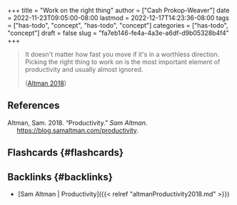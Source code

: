 +++
title = "Work on the right thing"
author = ["Cash Prokop-Weaver"]
date = 2022-11-23T09:05:00-08:00
lastmod = 2022-12-17T14:23:36-08:00
tags = ["has-todo", "concept", "has-todo", "concept"]
categories = ["has-todo", "concept"]
draft = false
slug = "fa7eb146-fe4a-4a3e-a6df-d9b05328b4f4"
+++

> It doesn't matter how fast you move if it's in a worthless direction. Picking the right thing to work on is the most important element of productivity and usually almost ignored.
>
> (<a href="#citeproc_bib_item_1">Altman 2018</a>)

## References

<style>.csl-entry{text-indent: -1.5em; margin-left: 1.5em;}</style><div class="csl-bib-body">
  <div class="csl-entry"><a id="citeproc_bib_item_1"></a>Altman, Sam. 2018. “Productivity.” <i>Sam Altman</i>. <a href="https://blog.samaltman.com/productivity">https://blog.samaltman.com/productivity</a>.</div>
</div>


## Flashcards {#flashcards}


## Backlinks {#backlinks}

-   [Sam Altman | Productivity]({{< relref "altmanProductivity2018.md" >}})
